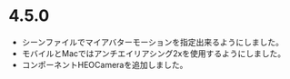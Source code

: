 # 4.5.0
- シーンファイルでマイアバターモーションを指定出来るようにしました。
- モバイルとMacではアンチエイリアシング2xを使用するようにしました。
- コンポーネントHEOCameraを追加しました。